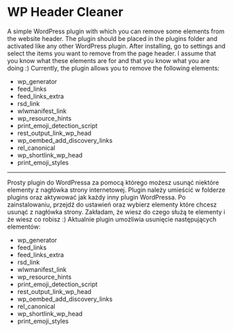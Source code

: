 # WP Header Cleaner

A simple WordPress plugin with which you can remove some elements from the website header. The plugin should be placed in the plugins folder and activated like any other WordPress plugin. After installing, go to settings and select the items you want to remove from the page header. I assume that you know what these elements are for and that you know what you are doing :) Currently, the plugin allows you to remove the following elements:

* wp_generator	
* feed_links	
* feed_links_extra	
* rsd_link	
* wlwmanifest_link	
* wp_resource_hints	
* print_emoji_detection_script	
* rest_output_link_wp_head	
* wp_oembed_add_discovery_links	
* rel_canonical	
* wp_shortlink_wp_head	
* print_emoji_styles

-------------------------------

Prosty plugin do WordPressa za pomocą którego możesz usunąć niektóre elementy z nagłówka strony internetowej. Plugin należy umieścić w folderze plugins oraz aktywować jak każdy inny plugin WordPressa. Po zainstalowaniu, przejdź do ustawień oraz wybierz elementy które chcesz usunąć z nagłówka strony. Zakładam, że wiesz do czego służą te elementy i że wiesz co robisz :) Aktualnie plugin umożliwia usunięcie następujących elementów:

* wp_generator	
* feed_links	
* feed_links_extra	
* rsd_link	
* wlwmanifest_link	
* wp_resource_hints	
* print_emoji_detection_script	
* rest_output_link_wp_head	
* wp_oembed_add_discovery_links	
* rel_canonical	
* wp_shortlink_wp_head	
* print_emoji_styles